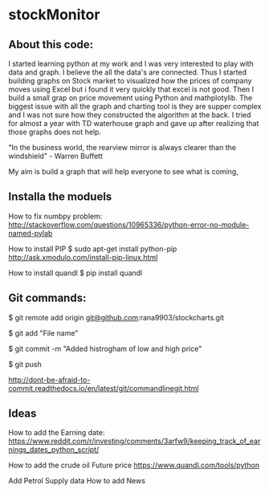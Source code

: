 # stockMonitor
About this code:
----------------------------------------
I started learning python at my work and I was very interested to play with data and graph. I believe the all the data's are connected. 
Thus I started building graphs on Stock market to visualized how the prices of company moves using Excel but i found it very quickly that excel is not good. Then I build a small grap on price movement using Python and mathplotylib. The biggest issue with all the graph and charting tool is they are supper complex and I was not sure how they constructed the algorithm at the back. I tried for almost a year with TD waterhouse graph and gave up after realizing that those graphs does not help.  

"In the business world, the rearview mirror is always clearer than the windshield" - Warren Buffett

My aim is build a graph that will help everyone to see  what is coming,   

Installa the moduels
-----------------------------------------
How to fix numbpy problem:
http://stackoverflow.com/questions/10965336/python-error-no-module-named-pylab

How to install PIP 
$ sudo apt-get install python-pip
http://ask.xmodulo.com/install-pip-linux.html

How to install quandl 
$ pip install quandl

Git commands:
----------------------------------------
$ git remote add origin git@github.com:rana9903/stockcharts.git

$ git add "File name"

$ git commit -m "Added histrogham of low and high price"

$ git push

http://dont-be-afraid-to-commit.readthedocs.io/en/latest/git/commandlinegit.html

Ideas
----------------------------------------
How to add the Earning date:
https://www.reddit.com/r/investing/comments/3arfw9/keeping_track_of_earnings_dates_python_script/

How to add the crude oil Future price 
https://www.quandl.com/tools/python

Add Petrol Supply data 
How to add News
